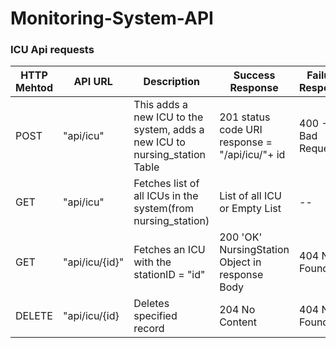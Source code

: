 # Monitoring-System-API

### ICU Api requests


| HTTP Mehtod | API URL        | Description                                                                | Success Response                                 | Failure Response  |
|-------------|----------------|----------------------------------------------------------------------------|--------------------------------------------------|-------------------|
| POST        | "api/icu"      | This adds a new ICU to the system, adds a new ICU to nursing_station Table | 201 status code  URI response = "/api/icu/"+ id  | 400 - Bad Request |
| GET         | "api/icu"      | Fetches list of all ICUs in the system(from nursing_station)               | List of all ICU or Empty List                    | --                |
| GET         | "api/icu/{id}" | Fetches an ICU with the stationID = "id"                                   | 200 'OK' NursingStation Object in response Body  | 404 Not Found     |
| DELETE      | "api/icu/{id}  | Deletes specified record                                                   | 204 No Content                                   | 404 Not Found     |
